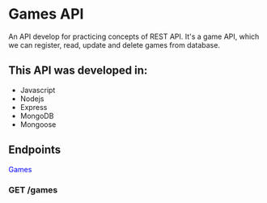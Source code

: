 # Games API
An API develop for practicing concepts of REST API. It's a game API, which we can register, read, update and delete games from database.

## This API was developed in:
 - Javascript
 - Nodejs
 - Express
 - MongoDB
 - Mongoose
 
 ## Endpoints
 <span style="color: blue;"> Games </span>
 ### GET /games
